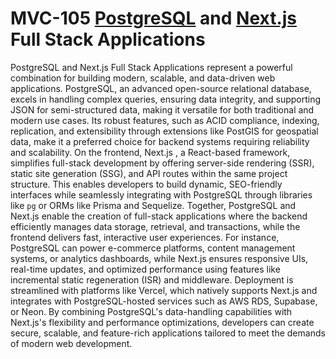 # MVC-105 [PostgreSQL](https://www.postgresql.org/) and [Next.js](https://nextjs.org/) Full Stack Applications
PostgreSQL and Next.js Full Stack Applications represent a powerful combination for building modern, scalable, and data-driven web applications. PostgreSQL, an advanced open-source relational database, excels in handling complex queries, ensuring data integrity, and supporting JSON for semi-structured data, making it versatile for both traditional and modern use cases. Its robust features, such as ACID compliance, indexing, replication, and extensibility through extensions like PostGIS for geospatial data, make it a preferred choice for backend systems requiring reliability and scalability. On the frontend, Next.js , a React-based framework, simplifies full-stack development by offering server-side rendering (SSR), static site generation (SSG), and API routes within the same project structure. This enables developers to build dynamic, SEO-friendly interfaces while seamlessly integrating with PostgreSQL through libraries like ```pg``` or ORMs like Prisma and Sequelize. Together, PostgreSQL and Next.js enable the creation of full-stack applications where the backend efficiently manages data storage, retrieval, and transactions, while the frontend delivers fast, interactive user experiences. For instance, PostgreSQL can power e-commerce platforms, content management systems, or analytics dashboards, while Next.js ensures responsive UIs, real-time updates, and optimized performance using features like incremental static regeneration (ISR) and middleware. Deployment is streamlined with platforms like Vercel, which natively supports Next.js and integrates with PostgreSQL-hosted services such as AWS RDS, Supabase, or Neon. By combining PostgreSQL's data-handling capabilities with Next.js's flexibility and performance optimizations, developers can create secure, scalable, and feature-rich applications tailored to meet the demands of modern web development.
